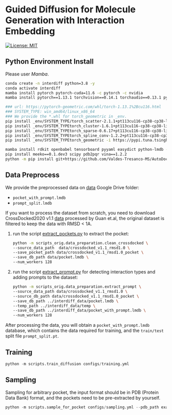 # Guided Diffusion for Molecule Generation with Interaction Embedding

[![License: MIT](https://img.shields.io/badge/License-MIT-yellow.svg)](https://github.com/guanjq/targetdiff/blob/main/LICIENCE)



## Python Environment Install
Please user _Mamba_.
```bash
conda create -n interdiff python=3.8 -y
conda activate interdiff
mamba install pytorch pytorch-cuda=11.6 -c pytorch -c nvidia
mamba install pytorch==1.13.1 torchvision==0.14.1 torchaudio==0.13.1 pytorch-cuda=11.6 -c pytorch -c nvidia

### url: https://pytorch-geometric.com/whl/torch-1.13.1%2Bcu116.html
### SYSTEM_TYPE: win_amd64/linux_x86_64
### We provide the *.whl for torch_geometric in _env.
pip install _env/SYSTEM_TYPE/torch_scatter-2.1.1+pt113cu116-cp38-cp38-linux_x86_64.whl -i https://pypi.tuna.tsinghua.edu.cn/simple some-package
pip install _env/SYSTEM_TYPEtorch_cluster-1.6.1+pt113cu116-cp38-cp38-linux_x86_64.whl -i https://pypi.tuna.tsinghua.edu.cn/simple some-package
pip install _env/SYSTEM_TYPEtorch_sparse-0.6.17+pt113cu116-cp38-cp38-linux_x86_64.whl -i https://pypi.tuna.tsinghua.edu.cn/simple some-package
pip install _env/SYSTEM_TYPEtorch_spline_conv-1.2.2+pt113cu116-cp38-cp38-linux_x86_64.whl -i https://pypi.tuna.tsinghua.edu.cn/simple some-package
pip install _env/SYSTEM_TYPEtorch_geometric -i https://pypi.tuna.tsinghua.edu.cn/simple some-package

mamba install rdkit openbabel tensorboard pyyaml easydict python-lmdb -c conda-forge
pip install meeko==0.1.dev3 scipy pdb2pqr vina==1.2.2
python -m pip install git+https://github.com/Valdes-Tresanco-MS/AutoDockTools_py3
```

## Data Preprocess
We provide the preprocessed data on [data](https://drive.google.com/drive/folders/1QoKZsCFnJeGtQs14uSI1LVxIll0FlEnr?usp=sharing) Google Drive folder:
* `pocket_with_prompt.lmdb`
* `prompt_split.lmdb`

If you want to process the dataset from scratch, you need to download CrossDocked2020 v1.1 [data](https://drive.google.com/file/d/1T9jyEv7wq0nzn_G4JHyTQeevG5ULX8a6/view?usp=drive_link) processed by Guan et.al, the original dataset is filtered to keep the data with RMSD < 1A.
1. run the script [extract_pockets.py](scripts_%2Fdata_preparation%2Fextract_pockets.py) to extract the pocket:
    ```bash
    python -m scripts_orig.data_preparation.clean_crossdocked \ 
   --source_data_path  data/crossdocked_v1.1_rmsd1.0 \
   --save_pocket_path data/crossdocked_v1.1_rmsd1.0_pocket \
   --save_db_path data/pocket.lmdb \
   --num_workers 128
    ```
2. run the script [extract_prompt.py](scripts_%2Fdata_preparation%2Fextract_prompt.py) for detecting interaction types and adding prompts to the dataset:
    ```bash
    python -m scripts_orig.data_preparation.extract_prompt \
   --source_data_path data/crossdocked_v1.1_rmsd1.0 \
   --source_db_path data/crossdocked_v1.1_rmsd1.0_pocket \
   --save_db_path ../interdiff_data/pocket.lmdb \
   --temp_path ../interdiff_data/temp \
   --save_db_path ../interdiff_data/pocket_with_prompt.lmdb \
   --num_workers 128
    ```
After processing the data, you will obtain a `pocket_with_prompt.lmdb` database, which contains the data required for training, and the `train/test` split file `prompt_split.pt`.

## Training
```python
python -m scripts.train_diffusion configs/training.yml
```
## Sampling
Sampling for arbitrary pocket, the input format should be in PDB (Protein Data Bank) format, and the pockets need to be pre-extracted by yourself.
```python
python -m scripts.sample_for_pocket configs/sampling.yml --pdb_path examples.pdb
```